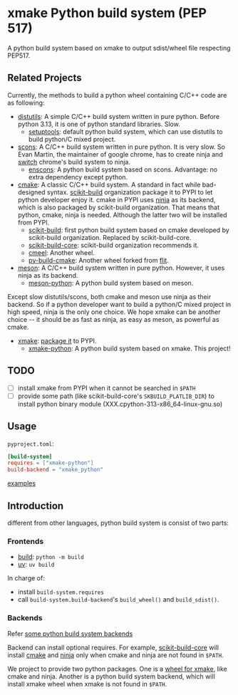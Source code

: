 # xmake Python build system (PEP 517)

A python build system based on xmake to output sdist/wheel file respecting PEP517.

## Related Projects

Currently, the methods to build a python wheel containing C/C++ code are as
following:

- [distutils](http://pypi.org/project/distutils/): A simple C/C++ build system
  written in pure python. Before python 3.13, it is one of python standard
  libraries. Slow.
  - [setuptools](http://pypi.org/project/setuptools/): default python build
    system, which can use distutils to build python/C mixed project.
- [scons](https://pypi.org/project/SCons/): A C/C++ build system written in pure
  python. It is very slow. So Evan Martin, the maintainer of google chrome, has
  to create ninja and
  [switch](https://neugierig.org/software/chromium/notes/2011/02/ninja.html)
  chrome's build system to ninja.
  - [enscons](https://pypi.org/project/enscons/): A python build system based
    on scons. Advantage: no extra dependency except python.
- [cmake](https://pypi.org/project/cmake/): A classic C/C++ build system. A
  standard in fact while bad-designed syntax.
  [scikit-build](https://github.com/scikit-build/) organization package it to
  PYPI to let python developer enjoy it. cmake in PYPI uses
  [ninja](https://pypi.org/project/ninja/) as its backend, which is also
  packaged by scikit-build organization. That means that python, cmake, ninja is
  needed. Although the latter two will be installed from PYPI.
  - [scikit-build](https://pypi.org/project/scikit-build/): first python build
    system based on cmake developed by scikit-build organization. Replaced by
    scikit-build-core.
  - [scikit-build-core](https://pypi.org/project/scikit-build-core/):
    scikit-build organization recommends it.
  - [cmeel](https://pypi.org/project/cmeel/): Another wheel.
  - [py-build-cmake](https://pypi.org/project/py-build-cmake/): Another wheel
    forked from [flit](https://pypi.org/project/flit/).
- [meson](https://pypi.org/project/meson/): A C/C++ build system written in pure
  python. However, it uses ninja as its backend.
  - [meson-python](https://pypi.org/project/meson-python/): A python build
    system based on meson.

Except slow distutils/scons, both cmake and meson use ninja as their backend. So
if a python developer want to build a python/C mixed project in high speed,
ninja is the only one choice. We hope xmake can be another choice -- it
should be as fast as ninja, as easy as meson, as powerful as cmake.

- [xmake](https://pypi.org/project/xmake-wheel):
  [package it](https://github.com/xmake-io/xmake-wheel/) to PYPI.
  - [xmake-python](https://pypi.org/project/xmake-python/): A python build system
    based on xmake. This project!

## TODO

- [ ] install xmake from PYPI when it cannot be searched in `$PATH`
- [ ] provide some path (like scikit-build-core's `SKBUILD_PLATLIB_DIR`)
  to install python binary module (XXX.cpython-313-x86_64-linux-gnu.so)

## Usage

`pyproject.toml`:

```toml
[build-system]
requires = ["xmake-python"]
build-backend = "xmake_python"
```

[examples](tests/examples)

## Introduction

different from other languages, python build system is consist of two parts:

### Frontends

- [build](http://pypi.org/project/build/): `python -m build`
- [uv](https://pypi.org/project/uv/): `uv build`

In charge of:

- install `build-system.requires`
- call `build-system.build-backend`'s `build_wheel()` and `build_sdist()`.

### Backends

Refer
[some python build system backends](https://scikit-build-core.readthedocs.io/en/latest/#other-projects-for-building)

Backend can install optional requires. For example,
[scikit-build-core](https://pypi.org/project/scikit-build-core/)
will install [cmake](http://pypi.org/project/cmake) and [ninja](https://pypi.org/project/ninja/)
only when cmake and ninja are not found in `$PATH`.

We project to provide two python packages. One is a
[wheel for xmake](https://github.com/xmake-io/xmake-wheel/), like cmake and
ninja. Another is a python build system backend, which will install xmake wheel
when xmake is not found in `$PATH`.
